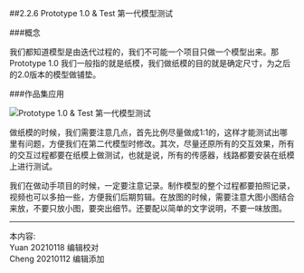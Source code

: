 
##2.2.6 Prototype 1.0 & Test 第一代模型测试

###概念

我们都知道模型是由迭代过程的，我们不可能一个项目只做一个模型出来。那 Prototype 1.0 我们一般指的就是纸模，我们做纸模的目的就是确定尺寸，为之后的2.0版本的模型做铺垫。


###作品集应用

![ Prototype 1.0 & Test 第一代模型测试](http://kitpic.makebi.net/2021/ard_09.jpg)

做纸模的时候，我们需要注意几点，首先比例尽量做成1:1的，这样才能测试出哪里有问题，方便我们在第二代模型时修改。其次，尽量还原所有的交互效果，所有的交互过程都要在纸模上做测试，也就是说，所有的传感器，线路都要安装在纸模上进行测试。


我们在做动手项目的时候，一定要注意记录。制作模型的整个过程都要拍照记录，视频也可以多拍一些，方便我们后期剪辑。在放图的时候，需要注意大图小图结合来放，不要只放小图，要突出细节。还要配以简单的文字说明，不要一味放图。


---
本内容:    
Yuan 20210118 编辑校对  
Cheng 20210112 编辑添加
